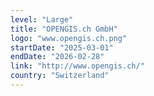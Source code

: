 ```yaml
---
level: "Large"
title: "OPENGIS.ch GmbH"
logo: "www.opengis.ch.png"
startDate: "2025-03-01"
endDate: "2026-02-28"
link: "http://www.opengis.ch/"
country: "Switzerland"
---
```

